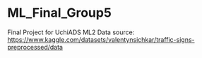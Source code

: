 # ML_Final_Group5
Final Project for UchiADS ML2
Data source: https://www.kaggle.com/datasets/valentynsichkar/traffic-signs-preprocessed/data
